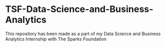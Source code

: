 # TSF-Data-Science-and-Business-Analytics
This repository has been made as a part of my Data Science and Business Analytics Internship with The Sparks Foundation
